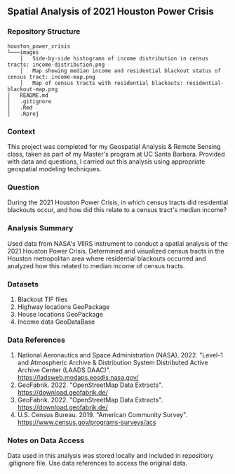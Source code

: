 ## Spatial Analysis of 2021 Houston Power Crisis

### Repository Structure
    houston_power_crisis
    └───images
        │   Side-by-side histograms of income distribution in census tracts: income-distribution.png
        │   Map showing median income and residential blackout status of census tract: income-map.png
        │   Map of census tracts with residential blackouts: residential-blackout-map.png
    │   README.md
    │   .gitignore
    │   .Rmd
    │   .Rproj   

### Context

This project was completed for my Geospatial Analysis & Remote Sensing class, taken as part of my Master's program at UC Santa Barbara. Provided with data and questions, I carried out this analysis using appropriate geospatial modeling techniques.

### Question

During the 2021 Houston Power Crisis, in which census tracts did residential blackouts occur, and how did this relate to a census tract's median income?

### Analysis Summary

Used data from NASA's VIIRS instrument to conduct a spatial analysis of the 2021 Houston Power Crisis. Determined and visualized census tracts in the Houston metropolitan area where residential blackouts occurred and analyzed how this related to median income of census tracts.

### Datasets
1. Blackout TIF files
2. Highway locations GeoPackage
3. House locations GeoPackage
4. Income data GeoDataBase

### Data References
1. National Aeronautics and Space Administration (NASA). 2022. "Level-1 and Atmospheric Archive & Distribution System Distributed Active Archive Center (LAADS DAAC)". https://ladsweb.modaps.eosdis.nasa.gov/
2. GeoFabrik. 2022. "OpenStreetMap Data Extracts". https://download.geofabrik.de/
3. GeoFabrik. 2022. "OpenStreetMap Data Extracts". https://download.geofabrik.de/
4. U.S. Census Bureau. 2019. "American Community Survey". https://www.census.gov/programs-surveys/acs

### Notes on Data Access
Data used in this analysis was stored locally and included in repositiory .gitignore file. Use data references to access the original data.
